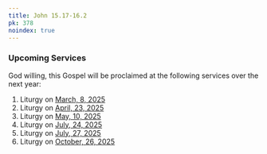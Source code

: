 ```yaml
---
title: John 15.17-16.2
pk: 378
noindex: true
---
```


### Upcoming Services

God willing, this Gospel will be proclaimed at the following services over the next year:


1. Liturgy on [March,  8, 2025](https://orthocal.info/readings/gregorian/2025/03/08/)
1. Liturgy on [April, 23, 2025](https://orthocal.info/readings/gregorian/2025/04/23/)
1. Liturgy on [May, 10, 2025](https://orthocal.info/readings/gregorian/2025/05/10/)
1. Liturgy on [July, 24, 2025](https://orthocal.info/readings/gregorian/2025/07/24/)
1. Liturgy on [July, 27, 2025](https://orthocal.info/readings/gregorian/2025/07/27/)
1. Liturgy on [October, 26, 2025](https://orthocal.info/readings/gregorian/2025/10/26/)
